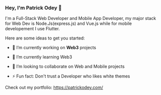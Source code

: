 ### Hey, I'm Patrick Odey 👋

I'm a Full-Stack Web Developer and Mobile App Developer, my major stack for Web Dev is Node.Js(express.js) and Vue.js while for mobile developement I use Flutter.

Here are some ideas to get you started:

- 🔭 I’m currently working on **Web3** projects
- 🌱 I’m currently learning Web3
- 👯 I’m looking to collaborate on Web and Mobile projects

- ⚡ Fun fact: Don't trust a Developer who likes white themes

Check out my portfolio: https://patrickodey.com/ 
